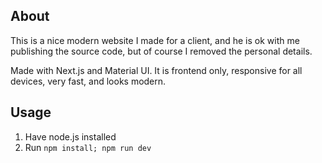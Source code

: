 ## About

This is a nice modern website I made for a client, and he is ok with me publishing the source code, but of course I removed the personal details.

Made with Next.js and Material UI.
It is frontend only, responsive for all devices, very fast, and looks modern.

## Usage

1. Have node.js installed
2. Run `npm install; npm run dev`
